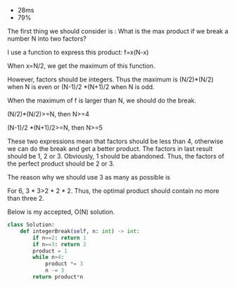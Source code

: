 - 28ms
- 79%


The first thing we should consider is : What is the max product if we break a number N into two factors?

I use a function to express this product: f=x(N-x)

When x=N/2, we get the maximum of this function.

However, factors should be integers. Thus the maximum is (N/2)*(N/2) when N is even or (N-1)/2 *(N+1)/2 when N is odd.

When the maximum of f is larger than N, we should do the break.

(N/2)*(N/2)>=N, then N>=4

(N-1)/2 *(N+1)/2>=N, then N>=5

These two expressions mean that factors should be less than 4, otherwise we can do the break and get a better product. The factors in last result should be 1, 2 or 3. Obviously, 1 should be abandoned. Thus, the factors of the perfect product should be 2 or 3.

The reason why we should use 3 as many as possible is

For 6, 3 * 3>2 * 2 * 2. Thus, the optimal product should contain no more than three 2.

Below is my accepted, O(N) solution.

```python
class Solution:
    def integerBreak(self, n: int) -> int:
        if n==2: return 1
        if n==3: return 2
        product = 1
        while n>4:
            product *= 3
            n -= 3
        return product*n
```